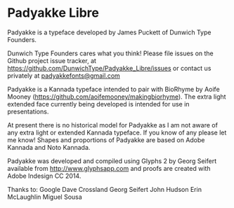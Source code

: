 # Padyakke Libre

Padyakke is a typeface developed by James Puckett of Dunwich Type Founders. 

Dunwich Type Founders cares what you think! Please file issues on the Github project issue tracker, at https://github.com/DunwichType/Padyakke_Libre/issues or contact us privately at padyakkefonts@gmail.com

Padyakke is a Kannada typeface intended to pair with BioRhyme by Aoife Mooney (https://github.com/aoifemooney/makingbiorhyme). The extra light extended face currently being developed is intended for use in presentations. 

At present there is no historical model for Padyakke as I am not aware of any extra light or extended Kannada typeface. If you know of any please let me know! Shapes and proportions of Padyakke are based on Adobe Kannada and Noto Kannada.

Padyakke was developed and compiled using Glyphs 2 by Georg Seifert available from http://www.glyphsapp.com and proofs are created with Adobe Indesign CC 2014.

Thanks to:
Google
Dave Crossland
Georg Seifert
John Hudson
Erin McLaughlin
Miguel Sousa
